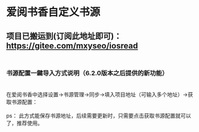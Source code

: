 # 爱阅书香自定义书源

## 项目已搬运到(订阅此地址即可)：**https://gitee.com/mxyseo/iosread**  <br/><br/>


### 书源配置一鍵导入方式说明（6.2.0版本之后提供的新功能）<br/><br/>
在爱阅书香中选择设置→书源管理→同步→填入项目地址（可输入多个地址）→获取书源配置：<br/><br/>
ps：
此方式能保存书源地址，后续需要更新时，只需要点击获取书源配置就可以了，推荐使用。<br/><br/>
